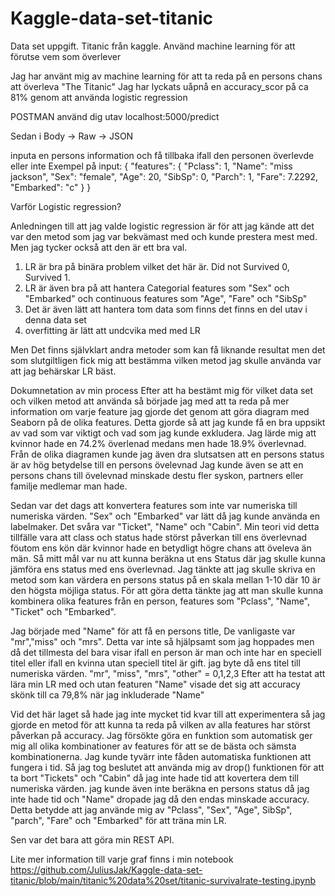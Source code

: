 # Kaggle-data-set-titanic
Data set uppgift. Titanic från kaggle. Använd machine learning för att förutse vem som överlever

Jag har använt mig av machine learning för att ta reda på en persons chans att överleva "The Titanic"
Jag har lyckats uåpnå en accuracy_scor på ca 81% genom att använda logistic regression

POSTMAN
använd dig utav localhost:5000/predict

Sedan i Body -> Raw -> JSON

inputa en persons information och få tillbaka ifall den personen överlevde eller inte
Exempel på input:
{
    "features": {
        "Pclass": 1,
        "Name": "miss jackson",
        "Sex": "female",
        "Age": 20,
        "SibSp": 0,
        "Parch": 1,
        "Fare": 7.2292,
        "Embarked": "c"
    }
}

Varför Logistic regression?

Anledningen till att jag valde logistic regression är för att jag kände att det var den metod som jag var bekvämast med och kunde prestera mest med.
Men jag tycker också att den är ett bra val.
1. LR är bra på binära problem vilket det här är. Did not Survived 0, Survived 1.
2. LR är även bra på att hantera Categorial features som "Sex" och "Embarked" 
och continuous features som "Age", "Fare" och "SibSp"
3. Det är även lätt att hantera tom data som finns det finns en del utav i denna data set
4. overfitting är lätt att undcvika med med LR

Men Det finns självklart andra metoder som kan få liknande resultat men det som slutgiltligen fick mig att bestämma vilken metod jag skulle använda var att jag behärskar LR bäst.


Dokumnetation av min process 
Efter att ha bestämt mig för vilket data set och vilken metod att använda så började jag med att ta reda på mer information om varje feature
jag gjorde det genom att göra diagram med Seaborn på de olika features. Detta gjorde så att jag kunde få en bra uppsikt av vad som var viktigt och vad som jag kunde exkludera.
Jag lärde mig att kvinnor hade en 74.2% överlenad medans men hade 18.9% överlevnad.
Från de olika diagramen kunde jag även dra slutsatsen att en persons status är av hög betydelse till en persons övelevnad
Jag kunde även se att en persons chans till övelevnad minskade destu fler syskon, partners eller familje medlemar man hade.

Sedan var det dags att konvertera features som inte var numeriska till numeriska värden. "Sex" och "Embarked" var lätt då jag kunde använda en labelmaker.
Det svåra var "Ticket", "Name" och "Cabin".
Min teori vid detta tillfälle vara att class och status hade störst påverkan till ens överlevnad föutom ens kön där kvinnor hade en betydligt högre chans att öveleva än män.
Så mitt mål var nu att kunna beräkna ut ens Status där jag skulle kunna jämföra ens status med ens överlevnad. 
Jag tänkte att jag skulle skriva en metod som kan värdera en persons status på en skala mellan 1-10 där 10 är den högsta möjliga status.
För att göra detta tänkte jag att man skulle kunna kombinera olika features från en person, features som "Pclass", "Name", "Ticket" och "Embarked".

Jag började med "Name" för att få en persons title, De vanligaste var "mr","miss" och "mrs". Detta var inte så hjälpsamt som jag hoppades men då det tillmesta del bara visar ifall en person är man och inte har en speciell titel eller ifall en kvinna utan speciell titel är gift.
jag byte då ens titel till numeriska värden. "mr", "miss", "mrs", "other" = 0,1,2,3
Efter att ha testat att lära min LR med och utan featuren "Name" visade det sig att accuracy skönk till ca 79,8% när jag inkluderade "Name"

Vid det här laget så hade jag inte mycket tid kvar till att experimentera så jag gjorde en metod för att kunna ta reda på vilken av alla features har störst påverkan på accuracy. Jag försökte göra en funktion som automatisk ger mig all olika kombinationer av features för att se de bästa och sämsta kombinationerna.
Jag kunde tyvärr inte fåden automatiska funktionen att fungera i tid.
Så jag tog beslutet att använda mig av drop() funktionen  för att ta bort "Tickets" och "Cabin" då jag inte hade tid att kovertera dem till numeriska värden. jag kunde även inte beräkna en persons status då jag inte hade tid och "Name" dropade jag då den endas minskade accuracy.
Detta betydde att jag använde mig av "Pclass", "Sex", "Age", SibSp", "parch", "Fare" och "Embarked" för att träna min LR.

Sen var det bara att göra min REST API.

Lite mer information till varje graf finns i min notebook
https://github.com/JuliusJak/Kaggle-data-set-titanic/blob/main/titanic%20data%20set/titanic-survivalrate-testing.ipynb

